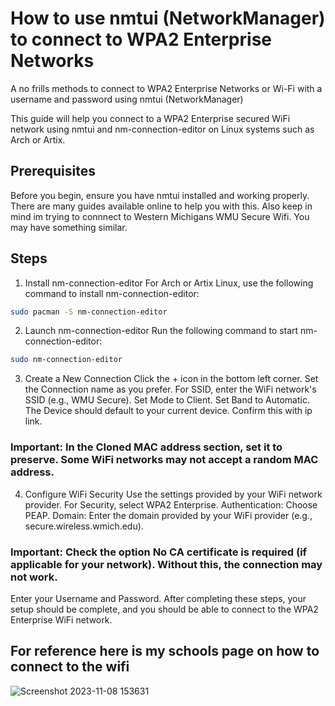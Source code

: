 # How to use nmtui (NetworkManager) to connect to WPA2 Enterprise Networks
A no frills methods to connect to WPA2 Enterprise Networks or Wi-Fi with a username and password using nmtui (NetworkManager)

This guide will help you connect to a WPA2 Enterprise secured WiFi network using nmtui and nm-connection-editor on Linux systems such as Arch or Artix.

## Prerequisites
Before you begin, ensure you have nmtui installed and working properly. There are many guides available online to help you with this.
Also keep in mind im trying to connnect to Western Michigans WMU Secure Wifi. You may have something similar.

## Steps
1. Install nm-connection-editor
For Arch or Artix Linux, use the following command to install nm-connection-editor:

```bash
sudo pacman -S nm-connection-editor
```
2. Launch nm-connection-editor
Run the following command to start nm-connection-editor:

```bash
sudo nm-connection-editor
```
3. Create a New Connection
Click the + icon in the bottom left corner.
Set the Connection name as you prefer.
For SSID, enter the WiFi network's SSID (e.g., WMU Secure).
Set Mode to Client.
Set Band to Automatic.
The Device should default to your current device. Confirm this with ip link.
### Important: In the Cloned MAC address section, set it to preserve. Some WiFi networks may not accept a random MAC address.

4. Configure WiFi Security
Use the settings provided by your WiFi network provider.
For Security, select WPA2 Enterprise.
Authentication: Choose PEAP.
Domain: Enter the domain provided by your WiFi provider (e.g., secure.wireless.wmich.edu).
### Important: Check the option No CA certificate is required (if applicable for your network). Without this, the connection may not work.
Enter your Username and Password.
After completing these steps, your setup should be complete, and you should be able to connect to the WPA2 Enterprise WiFi network.

## For reference here is my schools page on how to connect to the wifi


![Screenshot 2023-11-08 153631](https://github.com/VEETS5/nmtui-WPA2EnterpriseConnectionTutorial/assets/20433885/49282c39-e33e-4cb5-9647-033fee90c8f7)
